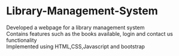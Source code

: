 # Library-Management-System

Developed a webpage for a library management system <br>
Contains features such as the books available, login and contact us functionality <br>
Implemented using HTML,CSS,Javascript and bootstrap
